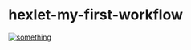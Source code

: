 # hexlet-my-first-workflow

[![something](https://github.com/semyanskikh-im/hexlet-my-first-workflow/actions/workflows/something.yml/badge.svg)](https://github.com/semyanskikh-im/hexlet-my-first-workflow/actions/workflows/something.yml)

